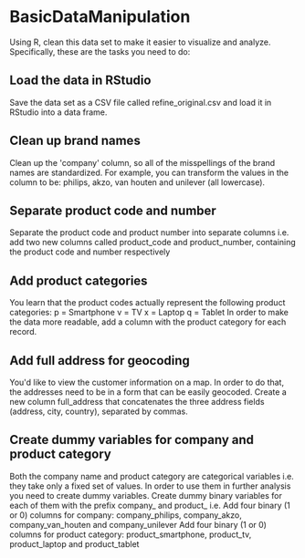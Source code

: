# BasicDataManipulation
Using R, clean this data set to make it easier to visualize and analyze. Specifically, these are the tasks you need to do:
 
## Load the data in RStudio
Save the data set as a CSV file called refine_original.csv and load it in RStudio into a data frame.
## Clean up brand names
Clean up the 'company' column, so all of the misspellings of the brand names are standardized. For example, you can transform the values in the column to be: philips, akzo, van houten and unilever (all lowercase).
## Separate product code and number
Separate the product code and product number into separate columns i.e. add two new columns called product_code and product_number, containing the product code and number respectively
## Add product categories
You learn that the product codes actually represent the following product categories:
p = Smartphone
v = TV
x = Laptop
q = Tablet
In order to make the data more readable, add a column with the product category for each record.
## Add full address for geocoding
You'd like to view the customer information on a map. In order to do that, the addresses need to be in a form that can be easily geocoded. Create a new column full_address that concatenates the three address fields (address, city, country), separated by commas.
 
## Create dummy variables for company and product category
Both the company name and product category are categorical variables i.e. they take only a fixed set of values. In order to use them in further analysis you need to create dummy variables. Create dummy binary variables for each of them with the prefix company_ and product_ i.e.
Add four binary (1 or 0) columns for company: company_philips, company_akzo, company_van_houten and company_unilever
Add four binary (1 or 0) columns for product category: product_smartphone, product_tv, product_laptop and product_tablet
